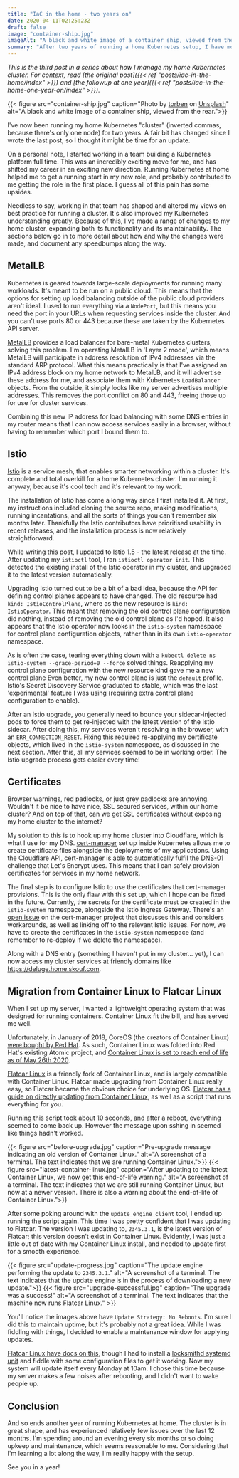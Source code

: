 ```yaml
---
title: "IaC in the home - two years on"
date: 2020-04-11T02:25:23Z
draft: false
image: "container-ship.jpg"
imageAlt: "A black and white image of a container ship, viewed from the rear"
summary: "After two years of running a home Kubernetes setup, I have more thoughts and lessons about how to run a home cluster."
---
```


_This is the third post in a series about how I manage my home Kubernetes cluster.
For context, read [the original post]({{< ref "posts/iac-in-the-home/index" >}}) and [the followup at one year]({{< ref "posts/iac-in-the-home-one-year-on/index" >}})._

{{< figure src="container-ship.jpg" caption="Photo by [torben](https://unsplash.com/@runfilm) on [Unsplash](https://unsplash.com)" alt="A black and white image of a container ship, viewed from the rear.">}}

I've now been running my home Kubernetes "cluster" (inverted commas, because there's only one node) for two years.
A fair bit has changed since I wrote the last post, so I thought it might be time for an update.

On a personal note, I started working in a team building a Kubernetes platform full time.
This was an incredibly exciting move for me, and has shifted my career in an exciting new direction.
Running Kubernetes at home helped me to get a running start in my new role, and probably contributed to me getting the role in the first place.
I guess all of this pain has some upsides.

Needless to say, working in that team has shaped and altered my views on best practice for running a cluster.
It's also improved my Kubernetes understanding greatly.
Because of this, I've made a range of changes to my home cluster, expanding both its functionality and its maintainability.
The sections below go in to more detail about how and why the changes were made, and document any speedbumps along the way.

## MetalLB

Kubernetes is geared towards large-scale deployments for running many workloads.
It's meant to be run on a public cloud.
This means that the options for setting up load balancing outside of the public cloud providers aren't ideal.
I used to run everything via a `NodePort`, but this means you need the port in your URLs when requesting services inside the cluster.
And you can't use ports 80 or 443 because these are taken by the Kubernetes API server.

[MetalLB](https://metallb.universe.tf/) provides a load balancer for bare-metal Kubernetes clusters, solving this problem.
I'm operating MetalLB in 'Layer 2 mode', which means MetalLB will participate in address resolution of IPv4 addresses via the standard ARP protocol.
What this means practically is that I've assigned an IPv4 address block on my home network to MetalLB, and it will advertise these address for me, and associate them with Kubernetes `LoadBalancer` objects.
From the outside, it simply looks like my server advertises multiple addresses.
This removes the port conflict on 80 and 443, freeing those up for use for cluster services.

Combining this new IP address for load balancing with some DNS entries in my router means that I can now access services easily in a browser, without having to remember which port I bound them to.

## Istio

[Istio](https://istio.io/) is a service mesh, that enables smarter networking within a cluster.
It's complete and total overkill for a home Kubernetes cluster.
I'm running it anyway, because it's cool tech and it's relevant to my work.

The installation of Istio has come a long way since I first installed it.
At first, my instructions included cloning the source repo, making modifications, running incantations, and all the sorts of things you can't remember six months later.
Thankfully the Istio contributors have prioritised usability in recent releases, and the installation process is now relatively straightforward.

While writing this post, I updated to Istio 1.5 - the latest release at the time.
After updating my `istioctl` tool, I ran `istioctl operator init`.
This detected the existing install of the Istio operator in my cluster, and upgraded it to the latest version automatically.

Upgrading Istio turned out to be a bit of a bad idea, because the API for defining control planes appears to have changed.
The old resource had `kind: IstioControlPlane`, where as the new resource is `kind: IstioOperator`.
This meant that removing the old control plane configuration did nothing, instead of removing the old control plane as I'd hoped.
It also appears that the Istio operator now looks in the `istio-system` namespace for control plane configuration objects, rather than in its own `istio-operator` namespace.

As is often the case, tearing everything down with a `kubectl delete ns istio-system --grace-period=0 --force` solved things.
Reapplying my control plane configuration with the new resource kind gave me a new control plane
Even better, my new control plane is just the `default` profile.
Istio's Secret Discovery Service graduated to stable, which was the last 'experimental' feature I was using (requiring extra control plane configuration to enable).

After an Istio upgrade, you generally need to bounce your sidecar-injected pods to force them to get re-injected with the latest version of the Istio sidecar.
After doing this, my services weren't resolving in the browser, with an `ERR_CONNECTION_RESET`.
Fixing this required re-applying my certificate objects, which lived in the `istio-system` namespace, as discussed in the next section.
After this, all my services seemed to be in working order.
The Istio upgrade process gets easier every time!

## Certificates

Browser warnings, red padlocks, or just grey padlocks are annoying.
Wouldn't it be nice to have nice, SSL secured services, within our home cluster?
And on top of that, can we get SSL certificates without exposing my home cluster to the internet?

My solution to this is to hook up my home cluster into Cloudflare, which is what I use for my DNS.
[cert-manager](https://github.com/jetstack/cert-manager) set up inside Kubernetes allows me to create certificate files alongside the deployments of my applications.
Using the Cloudflare API, cert-manager is able to automatically fulfil the [DNS-01](https://letsencrypt.org/docs/challenge-types/#dns-01-challenge) challenge that Let's Encrypt uses.
This means that I can safely provision certificates for services in my home network.

The final step is to configure Istio to use the certificates that cert-manager provisions.
This is the only flaw with this set up, which I hope can be fixed in the future.
Currently, the secrets for the certificate must be created in the `istio-system` namespace, alongside the Istio Ingress Gateway.
There's an [open issue](https://github.com/jetstack/cert-manager/issues/2522) on the cert-manager project that discusses this and considers workarounds, as well as linking off to the relevant Istio issues.
For now, we have to create the certificates in the `istio-system` namespace (and remember to re-deploy if we delete the namespace).

Along with a DNS entry (something I haven't put in my cluster... yet), I can now access my cluster services at friendly domains like https://deluge.home.skouf.com.

## Migration from Container Linux to Flatcar Linux

When I set up my server, I wanted a lightweight operating system that was designed for running containers.
Container Linux fit the bill, and has served me well.

Unfortunately, in January of 2018, CoreOS (the creators of Container Linux) [were bought by Red Hat](https://www.cnbc.com/2018/01/30/red-hat-buys-coreos-for-250-mililon.html).
As such, Container Linux was folded into Red Hat's existing Atomic project, and [Container Linux is set to reach end of life as of May 26th 2020](https://coreos.com/os/eol/).

[Flatcar Linux](https://www.flatcar-linux.org/) is a friendly fork of Container Linux, and is largely compatible with Container Linux.
Flatcar made upgrading from Container Linux really easy, so Flatcar became the obvious choice for underlying OS.
[Flatcar has a guide on directly updating from Container Linux](https://docs.flatcar-linux.org/os/update-from-container-linux/), as well as a script that runs everything for you.

Running this script took about 10 seconds, and after a reboot, everything seemed to come back up.
However the message upon sshing in seemed like things hadn't worked.

{{< figure src="before-upgrade.jpg" caption="Pre-upgrade message indicating an old version of Container Linux." alt="A screenshot of a terminal. The text indicates that we are running Container Linux.">}}
{{< figure src="latest-container-linux.jpg" caption="After updating to the latest Container Linux, we now get this end-of-life warning." alt="A screenshot of a terminal. The text indicates that we are still running Container Linux, but now at a newer version. There is also a warning about the end-of-life of Container Linux.">}}

After some poking around with the `update_engine_client` tool, I ended up running the script again.
This time I was pretty confident that I was updating to Flatcar.
The version I was updating to, `2345.3.1`, is the latest version of Flatcar; this version doesn't exist in Container Linux.
Evidently, I was just a little out of date with my Container Linux install, and needed to update first for a smooth experience.

{{< figure src="update-progress.jpg" caption="The update engine performing the update to `2345.3.1`." alt="A screenshot of a terminal. The text indicates that the update engine is in the process of downloading a new update.">}}
{{< figure src="upgrade-successful.jpg" caption="The upgrade was a success!" alt="A screenshot of a terminal. The text indicates that the machine now runs Flatcar Linux." >}}

You'll notice the images above have `Update Strategy: No Reboots`.
I'm sure I did this to maintain uptime, but it's probably not a great idea.
While I was fiddling with things, I decided to enable a maintenance window for applying updates.

[Flatcar Linux have docs on this](https://docs.flatcar-linux.org/os/update-strategies/#auto-updates-with-a-maintenance-window), though I had to install a [locksmithd systemd unit](https://github.com/flatcar-linux/locksmith/blob/flatcar-master/systemd/locksmithd.service) and fiddle with some configuration files to get it working.
Now my system will update itself every Monday at 10am.
I chose this time because my server makes a few noises after rebooting, and I didn't want to wake people up.

## Conclusion

And so ends another year of running Kubernetes at home.
The cluster is in great shape, and has experienced relatively few issues over the last 12 months.
I'm spending around an evening every six months or so doing upkeep and maintenance, which seems reasonable to me.
Considering that I'm learning a lot along the way, I'm really happy with the setup.

See you in a year!
